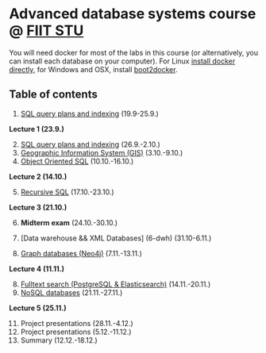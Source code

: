 # Advanced database systems course @ [FIIT STU](http://www.fiit.stuba.sk)

You will need docker for most of the labs in this course (or alternatively, you can install each database on your computer). For Linux [install docker directly](http://docs.docker.com/linux/started/), for Windows and OSX, install [boot2docker](http://boot2docker.io/).

## Table of contents

1. [SQL query plans and indexing](1-sql-internals) (19.9-25.9.)

 **Lecture 1 (23.9.)**

2. [SQL query plans and indexing](2-sql-internals) (26.9.-2.10.)
3. [Geographic Information System (GIS)](3-gis) (3.10.-9.10.)
4. [Object Oriented SQL](4-oo-sql) (10.10.-16.10.)

 **Lecture 2 (14.10.)**

5. [Recursive SQL](5-recursive-sql) (17.10.-23.10.)

 **Lecture 3 (21.10.)**

6. **Midterm exam** (24.10.-30.10.)

5. [Data warehouse && XML Databases] (6-dwh) (31.10-6.11.)
7. [Graph databases (Neo4j)](7-neo4j) (7.11.-13.11.)

 **Lecture 4 (11.11.)**

8. [Fulltext search (PostgreSQL & Elasticsearch)](8-fulltext) (14.11.-20.11.)
10. [NoSQL databases](9-nosql) (21.11.-27.11.)

 **Lecture 5 (25.11.)**

11. Project presentations (28.11.-4.12.)
12. Project presentations (5.12.-11.12.)
13. Summary (12.12.-18.12.)

